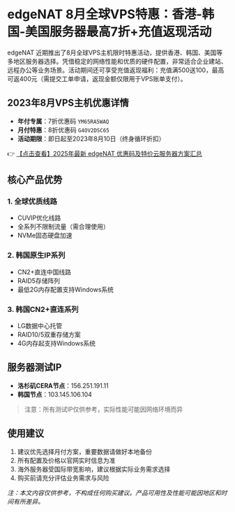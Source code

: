 # edgeNAT 8月全球VPS特惠：香港-韩国-美国服务器最高7折+充值返现活动

edgeNAT 近期推出了8月全球VPS主机限时特惠活动，提供香港、韩国、美国等多地区服务器选择。凭借稳定的网络性能和优质的硬件配置，非常适合企业建站、远程办公等业务场景。活动期间还可享受充值返现福利：充值满500送100，最高可返400元（需提交工单申请，返现金额仅限用于VPS账单支付）。

## 2023年8月VPS主机优惠详情

- **年付专属**：7折优惠码 `YM65RA5WAQ`
- **月付特惠**：8折优惠码 `G4OV2DSC65`
- **活动期限**：即日起至2023年8月10日（终身循环折扣）

👉 [【点击查看】2025年最新 edgeNAT 优惠码及特价云服务器方案汇总](https://bit.ly/edgenat)

## 核心产品优势

### 1. 全球优质线路
- CUVIP优化线路
- 全系列不限制流量（需合理使用）
- NVMe固态硬盘加速

### 2. 韩国原生IP系列
- CN2+直连中国线路
- RAID5存储阵列
- 最低2G内存配置支持Windows系统

### 3. 韩国CN2+直连系列
- LG数据中心托管
- RAID10/5双重存储方案
- 4G内存起支持Windows系统

## 服务器测试IP
- **洛杉矶CERA节点**：156.251.191.11
- **韩国节点**：103.145.106.104

> 注意：所有测试IP仅供参考，实际性能可能因网络环境而异

## 使用建议
1. 建议优先选择月付方案，重要数据请做好本地备份
2. 所有配置及价格以官网实时信息为准
3. 海外服务器受国际带宽影响，建议根据实际业务需求选择
4. 购买前请充分评估业务需求与风险

*注：本文内容仅供参考，不构成任何购买建议。产品可用性及性能可能因地区和时间有所差异。*